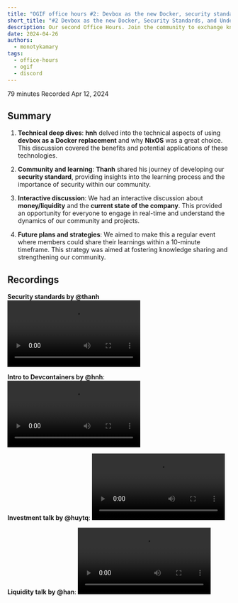 ```yaml
---
title: "OGIF office hours #2: Devbox as the new Docker, security standards, and understanding liquidity"
short_title: "#2 Devbox as the new Docker, Security Standards, and Understanding Liquidity"
description: Our second Office Hours. Join the community to exchange knowledge and insights on diverse topics, including Docker alternatives with Nix, security practices and origin stories of our standards, financial discussions on liquidity, company updates, and icy draws.
date: 2024-04-26
authors:
  - monotykamary
tags:
  - office-hours
  - ogif
  - discord
---
```


79 minutes
Recorded Apr 12, 2024

## Summary

1. **Technical deep dives**: **hnh** delved into the technical aspects of using **devbox as a Docker replacement** and why **NixOS** was a great choice. This discussion covered the benefits and potential applications of these technologies.

2. **Community and learning**: **Thanh** shared his journey of developing our **security standard**, providing insights into the learning process and the importance of security within our community.

3. **Interactive discussion**: We had an interactive discussion about **money/liquidity** and the **current state of the company**. This provided an opportunity for everyone to engage in real-time and understand the dynamics of our community and projects.

4. **Future plans and strategies**: We aimed to make this a regular event where members could share their learnings within a 10-minute timeframe. This strategy was aimed at fostering knowledge sharing and strengthening our community.

## Recordings

**Security standards by @thanh**
![](assets/2-ogif-office-hours-0412_0412-1_compressed.mp4)

**Intro to Devcontainers by @hnh**:
![](assets/2-ogif-office-hours-0412_0412-2_compressed.mp4)

**Investment talk by @huytq**:
![](assets/2-ogif-office-hours-0412_0412-3_compressed.mp4)

**Liquidity talk by @han**:
![](assets/2-ogif-office-hours-0412_0412-4_compressed.mp4)
